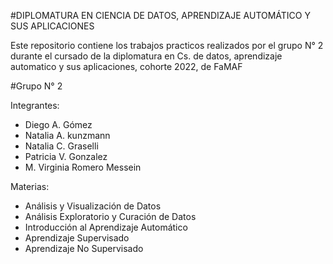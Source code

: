 #DIPLOMATURA EN CIENCIA DE DATOS, APRENDIZAJE AUTOMÁTICO Y SUS APLICACIONES

Este repositorio contiene los trabajos practicos realizados por el grupo N° 2 durante el cursado de la diplomatura en Cs. de datos, aprendizaje automatico y sus aplicaciones, cohorte 2022, de FaMAF

#Grupo N° 2

Integrantes:

* Diego A. Gómez
* Natalia A. kunzmann
* Natalia C. Graselli
* Patricia V. Gonzalez
* M. Virginia Romero Messein

Materias:

* Análisis y Visualización de Datos
* Análisis Exploratorio y Curación de Datos
* Introducción al Aprendizaje Automático
* Aprendizaje Supervisado
* Aprendizaje No Supervisado

